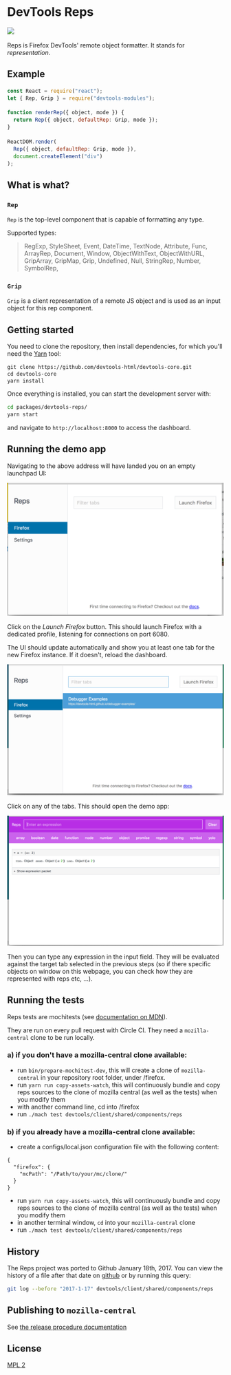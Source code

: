 # DevTools Reps

![](http://g.recordit.co/IxhfRP8pNf.gif)

Reps is Firefox DevTools' remote object formatter. It stands for *representation*.


## Example

```js
const React = require("react");
let { Rep, Grip } = require("devtools-modules");

function renderRep({ object, mode }) {
  return Rep({ object, defaultRep: Grip, mode });
}

ReactDOM.render(
  Rep({ object, defaultRep: Grip, mode }),
  document.createElement("div")
);
```

## What is what?

### `Rep`

`Rep` is the top-level component that is capable of formatting any type.

Supported types:
> RegExp, StyleSheet, Event, DateTime, TextNode, Attribute, Func, ArrayRep, Document, Window, ObjectWithText, ObjectWithURL, GripArray, GripMap, Grip, Undefined, Null, StringRep, Number, SymbolRep,


### `Grip`

`Grip` is a client representation of a remote JS object and is used as an input object for this rep component.


## Getting started

You need to clone the repository, then install dependencies, for which you'll need the [Yarn](https://yarnpkg.com/en/) tool:

```
git clone https://github.com/devtools-html/devtools-core.git
cd devtools-core
yarn install
```

Once everything is installed, you can start the development server with:

```bash
cd packages/devtools-reps/
yarn start
```

and navigate to ```http://localhost:8000``` to access the dashboard.

## Running the demo app

Navigating to the above address will have landed you on an empty launchpad UI:

![Image of empty launchpad](./assets/images/empty-launchpad.png)


Click on the *Launch Firefox* button. This should launch Firefox with a dedicated profile, listening for connections on port 6080.

The UI should update automatically and show you at least one tab for the new Firefox instance. If it doesn't, reload the dashboard.

![Image of launchpad](./assets/images/launchpad-app.png)

Click on any of the tabs. This should open the demo app:

![Image of demo app](./assets/images/demo-app.png)

Then you can type any expression in the input field. They will be evaluated against the target tab selected in the previous steps (so if there specific objects on window on this webpage, you can check how they are represented with reps etc, ...).

## Running the tests

Reps tests are mochitests (see [documentation on MDN](https://developer.mozilla.org/en-US/docs/Mozilla/Projects/Mochitest)).

They are run on every pull request with Circle CI.
They need a `mozilla-central` clone to be run locally.

### a) if you don't have a mozilla-central clone available:

- run `bin/prepare-mochitest-dev`, this will create a clone of `mozilla-central` in your repository root folder, under /firefox.
- run `yarn run copy-assets-watch`, this will continuously bundle and copy reps sources to the clone of mozilla central (as well as the tests) when you modify them
- with another command line, cd into /firefox
- run `./mach test devtools/client/shared/components/reps`

### b) if you already have a mozilla-central clone available:

- create a configs/local.json configuration file with the following content:
```
{
  "firefox": {
    "mcPath": "/Path/to/your/mc/clone/"
  }
}
```
- run `yarn run copy-assets-watch`, this will continuously bundle and copy reps sources to the clone of mozilla central (as well as the tests) when you modify them
- in another terminal window, `cd` into your `mozilla-central` clone
- run `./mach test devtools/client/shared/components/reps`


## History

The Reps project was ported to Github January 18th, 2017. You can view the history of a file after that date on [github][history] or by running this query:

```bash
git log --before "2017-1-17" devtools/client/shared/components/reps
```

[history]: https://github.com/mozilla/gecko-dev/commits/master/devtools/client/shared/components/reps


## Publishing to `mozilla-central`

See [the release procedure documentation](./RELEASE.md)

## License

[MPL 2](./LICENSE)
